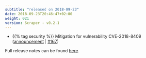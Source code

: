 ```yaml
---
subtitle: "released on 2018-09-23"
date: 2018-09-23T20:46:47+02:00
weight: 021
version: Scraper - v0.2.1
---
```


- {{% tag security %}} Mitigation for vulnerability CVE-2018-8409 ([announcement](https://github.com/aspnet/Announcements/issues/316) | [#167](https://github.com/tomkerkhove/promitor/issues/167))

Full release notes can be found [here](https://github.com/tomkerkhove/promitor/releases/tag/0.2.1).